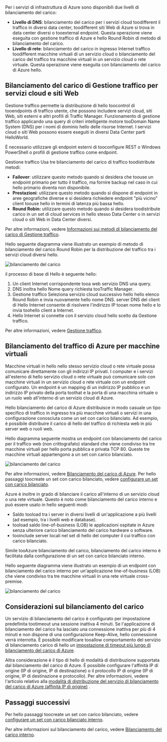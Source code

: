 

Per i servizi di infrastruttura di Azure sono disponibili due livelli di bilanciamento del carico:

* **Livello di DNS**: bilanciamento del carico per i servizi cloud toodifferent il traffico in diversi data center, toodifferent siti Web di Azure si trova in data center diversi o tooexternal endpoint. Questa operazione viene eseguita con gestione traffico di Azure e hello Round Robin di metodo di bilanciamento del carico.
* **Livello di rete**: bilanciamento del carico in ingresso Internet traffico toodifferent macchine virtuali di un servizio cloud o bilanciamento del carico del traffico tra macchine virtuali in un servizio cloud o rete virtuale. Questa operazione viene eseguita con bilanciamento del carico di Azure hello.

## <a name="traffic-manager-load-balancing-for-cloud-services-and-websites"></a>Bilanciamento del carico di Gestione traffico per servizi cloud e siti Web
Gestione traffico permette la distribuzione di hello toocontrol di tooendpoints di traffico utente, che possono includere servizi cloud, siti Web, siti esterni e altri profili di Traffic Manager. Funzionamento di gestione traffico applicando una query di criteri intelligente motore tooDomain Name System (DNS) per i nomi di dominio hello delle risorse Internet. I servizi cloud o siti Web possono essere eseguiti in diversi Data Center parti HelloWorld.

È necessario utilizzare gli endpoint esterni di tooconfigure REST o Windows PowerShell o profili di gestione traffico come endpoint.

Gestione traffico Usa tre bilanciamento del carico di traffico toodistribute metodi:

* **Failover**: utilizzare questo metodo quando si desidera che toouse un endpoint primario per tutto il traffico, ma fornire backup nel caso in cui hello primario diventa non disponibile.
* **Prestazioni**: utilizzare questo metodo quando si dispone di endpoint in aree geografiche diverse e si desidera richiedere endpoint "più vicino" client toouse hello in termini di latenza più bassa hello.
* **Round Robin:** utilizzare questo metodo quando si desidera toodistribute carico in un set di cloud services in hello stesso Data Center o in servizi cloud o siti Web in Data Center diversi.

Per altre informazioni, vedere [Informazioni sui metodi di bilanciamento del carico di Gestione traffico](../articles/traffic-manager/traffic-manager-routing-methods.md).

Hello seguente diagramma viene illustrato un esempio di metodo di bilanciamento del carico Round Robin per la distribuzione del traffico tra i servizi cloud diversi hello.

![bilanciamento del carico](./media/virtual-machines-common-load-balance/TMSummary.png)

il processo di base di Hello è seguente hello:

1. Un client Internet corrispondente tooa web servizio DNS una query.
2. DNS inoltra hello Nome query richiesta tooTraffic Manager.
3. Gestione traffico Seleziona servizio cloud successivo hello hello elenco Round Robin e invia nuovamente hello nome DNS. server DNS del client di Hello Internet consente di risolvere l'indirizzo IP tooan nome hello e lo invia toohello client a Internet.
4. Hello Internet si connette con il servizio cloud hello scelto da Gestione traffico.

Per altre informazioni, vedere [Gestione traffico](../articles/traffic-manager/traffic-manager-overview.md).

## <a name="azure-load-balancing-for-virtual-machines"></a>Bilanciamento del traffico di Azure per macchine virtuali
Macchine virtuali in hello nello stesso servizio cloud o rete virtuale possa comunicare direttamente con gli indirizzi IP privati. I computer e i servizi all'esterno di hello servizio cloud o rete virtuale può comunicare solo con macchine virtuali in un servizio cloud o rete virtuale con un endpoint configurato. Un endpoint è un mapping di un indirizzo IP pubblico e un indirizzo IP privato della porta toothat e la porta di una macchina virtuale o un ruolo web all'interno di un servizio cloud di Azure.

Hello bilanciamento del carico di Azure distribuisce in modo casuale un tipo specifico di traffico in ingresso tra più macchine virtuali o servizi in una configurazione conosciuta come un set con carico bilanciato. Ad esempio, è possibile distribuire il carico di hello del traffico di richiesta web in più server web o ruoli web.

Hello diagramma seguente mostra un endpoint con bilanciamento del carico per il traffico web (non crittografato) standard che viene condiviso tra tre macchine virtuali per hello porta pubblica e privata TCP 80. Queste tre macchine virtuali appartengono a un set con carico bilanciato.

![bilanciamento del carico](./media/virtual-machines-common-load-balance/LoadBalancing.png)

Per altre informazioni, vedere [Bilanciamento del carico di Azure](../articles/load-balancer/load-balancer-overview.md). Per hello passaggi toocreate un set con carico bilanciato, vedere [configurare un set con carico bilanciato](../articles/load-balancer/load-balancer-get-started-internet-arm-ps.md).

Azure è inoltre in grado di bilanciare il carico all'interno di un servizio cloud o una rete virtuale. Questo è noto come bilanciamento del carico interno e può essere usato in hello seguenti modi:

* Saldo tooload tra i server in diversi livelli di un'applicazione a più livelli (ad esempio, tra i livelli web e database).
* tooload saldo line-of-business (LOB) le applicazioni ospitate in Azure senza ulteriore carico bilanciamento del carico hardware o software.
* tooinclude server locali nel set di hello del computer il cui traffico con carico bilanciato.

Simile tooAzure bilanciamento del carico, bilanciamento del carico interno è facilitata dalla configurazione di un set con carico bilanciato interno.

Hello seguente diagramma viene illustrato un esempio di un endpoint con bilanciamento del carico interno per un'applicazione line-of-business (LOB) che viene condiviso tra tre macchine virtuali in una rete virtuale cross-premise.

![bilanciamento del carico](./media/virtual-machines-common-load-balance/LOBServers.png)

## <a name="load-balancer-considerations"></a>Considerazioni sul bilanciamento del carico
Un servizio di bilanciamento del carico è configurato per impostazione predefinita tootimeout una sessione inattiva 4 minuti. Se l'applicazione di bilanciamento del carico ha lasciato una connessione inattiva per più di 4 minuti e non dispone di una configurazione Keep-Alive, hello connessione verrà interrotta. È possibile modificare tooallow comportamento del servizio di bilanciamento carico di hello un [impostazione di timeout più lungo di bilanciamento del carico di Azure](../articles/load-balancer/load-balancer-tcp-idle-timeout.md).

Altra considerazione è il tipo di hello di modalità di distribuzione supportata dal bilanciamento del carico di Azure. È possibile configurare l'affinità IP di origine (IP di origine, IP di destinazione) o il protocollo IP di origine (IP di origine, IP di destinazione e protocollo). Per altre informazioni, vedere l'articolo relativo alla [modalità di distribuzione del servizio di bilanciamento del carico di Azure (affinità IP di origine)](../articles/load-balancer/load-balancer-distribution-mode.md) .

## <a name="next-steps"></a>Passaggi successivi
Per hello passaggi toocreate un set con carico bilanciato, vedere [configurare un set con carico bilanciato interno](../articles/load-balancer/load-balancer-get-started-ilb-arm-ps.md).

Per altre informazioni sul bilanciamento del carico, vedere [Bilanciamento del carico interno](../articles/load-balancer/load-balancer-internal-overview.md).


